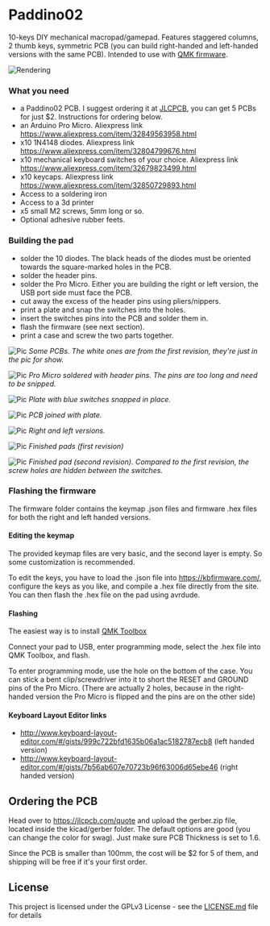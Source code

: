 # Paddino02

10-keys DIY mechanical macropad/gamepad. Features staggered columns, 2 thumb keys, symmetric PCB (you can build right-handed and left-handed versions with the same PCB). Intended to use with [QMK firmware](https://qmk.fm).

![Rendering](https://raw.githubusercontent.com/Pimentoso/Paddino02/master/images/render.png)

### What you need

- a Paddino02 PCB. I suggest ordering it at [JLCPCB](http://jlcpcb.com), you can get 5 PCBs for just $2. Instructions for ordering below.
- an Arduino Pro Micro. Aliexpress link https://www.aliexpress.com/item/32849563958.html
- x10 1N4148 diodes. Aliexpress link https://www.aliexpress.com/item/32804799676.html
- x10 mechanical keyboard switches of your choice. Aliexpress link https://www.aliexpress.com/item/32679823499.html
- x10 keycaps. Aliexpress link https://www.aliexpress.com/item/32850729893.html
- Access to a soldering iron
- Access to a 3d printer
- x5 small M2 screws, 5mm long or so.
- Optional adhesive rubber feets.

### Building the pad

- solder the 10 diodes. The black heads of the diodes must be oriented towards the square-marked holes in the PCB.
- solder the header pins.
- solder the Pro Micro. Either you are building the right or left version, the USB port side must face the PCB.
- cut away the excess of the header pins using pliers/nippers.
- print a plate and snap the switches into the holes.
- insert the switches pins into the PCB and solder them in.
- flash the firmware (see next section).
- print a case and screw the two parts together.

![Pic](https://raw.githubusercontent.com/Pimentoso/Paddino02/master/images/img0.jpg)
*Some PCBs. The white ones are from the first revision, they're just in the pic for show.*

![Pic](https://raw.githubusercontent.com/Pimentoso/Paddino02/master/images/img1.jpg)
*Pro Micro soldered with header pins. The pins are too long and need to be snipped.*

![Pic](https://raw.githubusercontent.com/Pimentoso/Paddino02/master/images/img2.jpg)
*Plate with blue switches snapped in place.*

![Pic](https://raw.githubusercontent.com/Pimentoso/Paddino02/master/images/img3.jpg)
*PCB joined with plate.*

![Pic](https://raw.githubusercontent.com/Pimentoso/Paddino02/master/images/img4.jpg)
*Right and left versions.*

![Pic](https://raw.githubusercontent.com/Pimentoso/Paddino02/master/images/img5.jpg)
*Finished pads (first revision)*

![Pic](https://raw.githubusercontent.com/Pimentoso/Paddino02/master/images/img6.jpg)
*Finished pad (second revision). Compared to the first revision, the screw holes are hidden between the switches.*

### Flashing the firmware

The firmware folder contains the keymap .json files and firmware .hex files for both the right and left handed versions. 

#### Editing the keymap

The provided keymap files are very basic, and the second layer is empty. So some customization is recommended. 

To edit the keys, you have to load the .json file into https://kbfirmware.com/, configure the keys as you like, and compile a .hex file directly from the site. You can then flash the .hex file on the pad using avrdude.

#### Flashing

The easiest way is to install [QMK Toolbox](https://github.com/qmk/qmk_toolbox/releases)

Connect your pad to USB, enter programming mode, select the .hex file into QMK Toolbox, and flash.

To enter programming mode, use the hole on the bottom of the case. You can stick a bent clip/screwdriver into it to short the RESET and GROUND pins of the Pro Micro. (There are actually 2 holes, because in the right-handed version the Pro Micro is flipped and the pins are on the other side)

#### Keyboard Layout Editor links

- http://www.keyboard-layout-editor.com/#/gists/999c722bfd1635b06a1ac5182787ecb8 (left handed version)
- http://www.keyboard-layout-editor.com/#/gists/7b56ab607e70723b96f63006d65ebe46 (right handed version)

## Ordering the PCB

Head over to https://jlcpcb.com/quote and upload the gerber.zip file, located inside the kicad/gerber folder. The default options are good (you can change the color for swag). Just make sure PCB Thickness is set to 1.6. 

Since the PCB is smaller than 100mm, the cost will be $2 for 5 of them, and shipping will be free if it's your first order.

## License

This project is licensed under the GPLv3 License - see the [LICENSE.md](LICENSE.md) file for details